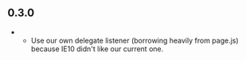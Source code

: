 ## 0.3.0
- * Use our own delegate listener (borrowing heavily from page.js) because IE10 didn't like our current one.
